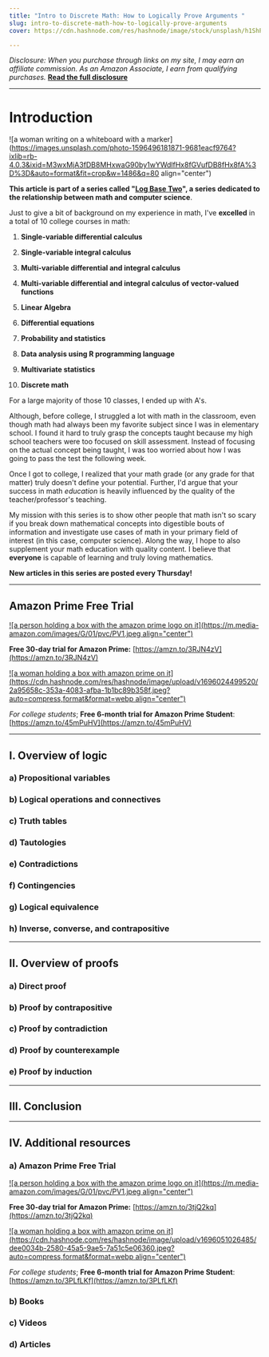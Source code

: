 ```yaml
---
title: "Intro to Discrete Math: How to Logically Prove Arguments "
slug: intro-to-discrete-math-how-to-logically-prove-arguments
cover: https://cdn.hashnode.com/res/hashnode/image/stock/unsplash/h1ShPXfHbTw/upload/45dd8a167011dbf75518a670b9dce3f1.jpeg

---
```


*Disclosure: When you purchase through links on my site, I may earn an affiliate commission. As an Amazon Associate, I earn from qualifying purchases.* [**Read the full disclosure**](https://scrappedscript.com/disclaimers)

---

# Introduction

![a woman writing on a whiteboard with a marker](https://images.unsplash.com/photo-1596496181871-9681eacf9764?ixlib=rb-4.0.3&ixid=M3wxMjA3fDB8MHxwaG90by1wYWdlfHx8fGVufDB8fHx8fA%3D%3D&auto=format&fit=crop&w=1486&q=80 align="center")

**This article is part of a series called "**[**Log Base Two**](https://scrappedscript.com/series/log-base-two)**", a series dedicated to the relationship between math and computer science**.

Just to give a bit of background on my experience in math, I've **excelled** in a total of 10 college courses in math:

1. **Single-variable differential calculus**
    
2. **Single-variable integral calculus**
    
3. **Multi-variable differential and integral calculus**
    
4. **Multi-variable differential and integral calculus of vector-valued functions**
    
5. **Linear Algebra**
    
6. **Differential equations**
    
7. **Probability and statistics**
    
8. **Data analysis using R programming language**
    
9. **Multivariate statistics**
    
10. **Discrete math**
    

For a large majority of those 10 classes, I ended up with A's.

Although, before college, I struggled a lot with math in the classroom, even though math had always been my favorite subject since I was in elementary school. I found it hard to truly grasp the concepts taught because my high school teachers were too focused on skill assessment. Instead of focusing on the actual concept being taught, I was too worried about how I was going to pass the test the following week.

Once I got to college, I realized that your math grade (or any grade for that matter) truly doesn't define your potential. Further, I'd argue that your success in math *education* is heavily influenced by the quality of the teacher/professor's teaching.

My mission with this series is to show other people that math isn't so scary if you break down mathematical concepts into digestible bouts of information and investigate use cases of math in your primary field of interest (in this case, computer science). Along the way, I hope to also supplement your math education with quality content. I believe that **everyone** is capable of learning and truly loving mathematics.

**New articles in this series are posted every Thursday!**

---

## Amazon Prime Free Trial

[![a person holding a box with the amazon prime logo on it](https://m.media-amazon.com/images/G/01/pvc/PV1.jpeg align="center")](https://amzn.to/3QfXqGJ)

**Free 30-day trial for Amazon Prime:** [https://amzn.to/3RJN4zV](https://amzn.to/3RJN4zV)

[![a woman holding a box with amazon prime on it](https://cdn.hashnode.com/res/hashnode/image/upload/v1696024499520/2a95658c-353a-4083-afba-1b1bc89b358f.jpeg?auto=compress,format&format=webp align="center")](https://amzn.to/3tsi8d7)

*For college students*; **Free 6-month trial for Amazon Prime Student**: [https://amzn.to/45mPuHV](https://amzn.to/45mPuHV)

---

## I. Overview of logic

### a) Propositional variables

### b) Logical operations and connectives

### c) Truth tables

### d) Tautologies

### e) Contradictions

### f) Contingencies

### g) Logical equivalence

### h) Inverse, converse, and contrapositive

---

## II. Overview of proofs

### a) Direct proof

### b) Proof by contrapositive

### c) Proof by contradiction

### d) Proof by counterexample

### e) Proof by induction

---

## III. Conclusion

---

## IV. Additional resources

### a) Amazon Prime Free Trial

[![a person holding a box with the amazon prime logo on it](https://m.media-amazon.com/images/G/01/pvc/PV1.jpeg align="center")](https://amzn.to/3F5Gs7j)

**Free 30-day trial for Amazon Prime:** [https://amzn.to/3tjQ2kq](https://amzn.to/3tjQ2kq)

[![a woman holding a box with amazon prime on it](https://cdn.hashnode.com/res/hashnode/image/upload/v1696051026485/dee0034b-2580-45a5-9ae5-7a51c5e06360.jpeg?auto=compress,format&format=webp align="center")](https://amzn.to/46BQhFY)

*For college students*; **Free 6-month trial for Amazon Prime Student**: [https://amzn.to/3PLfLKf](https://amzn.to/3PLfLKf)

### b) Books

### c) Videos

### d) Articles